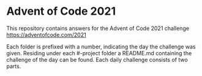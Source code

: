 # Advent of Code 2021
This repository contains answers for the Advent of Code 2021 challenge https://adventofcode.com/2021

Each folder is prefixed with a number, indicating the day the challenge was given. Residing under each #-project folder a README.md containing the challenge of the day can be found. Each daily challenge consists of two parts.